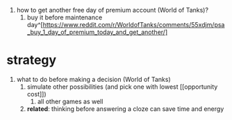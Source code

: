 1. how to get another free day of premium account (World of Tanks)?
	1. buy it before maintenance day^[https://www.reddit.com/r/WorldofTanks/comments/55xdjm/psa_buy_1_day_of_premium_today_and_get_another/]

# strategy
1. what to do before making a decision (World of Tanks)
	1. simulate other possibilities (and pick one with lowest [[opportunity cost]])
		1. all other games as well
	2. **related**: thinking before answering a cloze can save time and energy